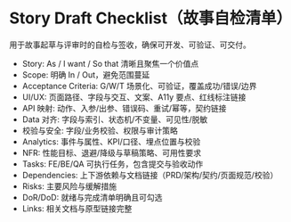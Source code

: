 # Story Draft Checklist（故事自检清单）

用于故事起草与评审时的自检与签收，确保可开发、可验证、可交付。

- Story: As / I want / So that 清晰且聚焦一个价值点
- Scope: 明确 In / Out，避免范围蔓延
- Acceptance Criteria: G/W/T 场景化、可验证，覆盖成功/错误/边界
- UI/UX: 页面路径、字段与交互、文案、A11y 要点、红线标注链接
- API 映射: 动作、入参/出参、错误码、重试/幂等，契约链接
- Data 对齐: 字段与索引、状态机/不变量、可见性/脱敏
- 校验与安全: 字段/业务校验、权限与审计策略
- Analytics: 事件与属性、KPI/口径、埋点位置与校验
- NFR: 性能目标、退避/降级与草稿策略、可用性要求
- Tasks: FE/BE/QA 可执行任务，包含提交与验收动作
- Dependencies: 上下游依赖与文档链接（PRD/架构/契约/页面规范/校验）
- Risks: 主要风险与缓解措施
- DoR/DoD: 就绪与完成清单明确且可勾选
- Links: 相关文档与原型链接完整
